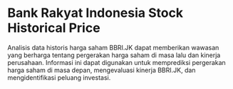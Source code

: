 # Bank Rakyat Indonesia Stock Historical Price
Analisis data historis harga saham BBRI.JK dapat memberikan wawasan yang berharga tentang pergerakan harga saham di masa lalu dan kinerja perusahaan. Informasi ini dapat digunakan untuk memprediksi pergerakan harga saham di masa depan, mengevaluasi kinerja BBRI.JK, dan mengidentifikasi peluang investasi.
